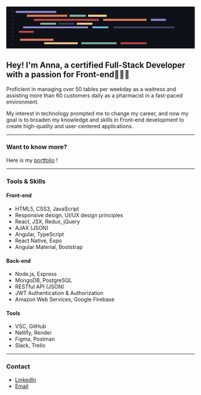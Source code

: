 

![alt text](https://github.com/nnnzrnk/nnnzrnk/blob/main/cover.jpg?raw=true)

## Hey! I'm Anna, a certified Full-Stack Developer with a passion for Front-end👋👩‍💻

Proficient in managing over 50 tables per weekday as a waitress and assisting more than 60 customers daily as a pharmacist in a fast-paced environment.

My interest in technology prompted me to change my career, and now my goal is to broaden my knowledge and skills in Front-end development to create high-quality and user-centered applications.
___

### Want to know more? 
Here is my [portfolio](https://annazarenko.com/) ! 
___
### Tools & Skills

#### Front-end 

* HTML5, CSS3, JavaScript
* Responsive design, UI/UX design principles
* React, JSX, Redux, jQuery
* AJAX (JSON)
* Angular, TypeScript
* React Native, Expo
* Angular Material, Bootstrap

#### Back-end 
* Node.js, Express
* MongoDB, PostgreSQL
* RESTful API (JSON)
* JWT Authentication & Authorization
* Amazon Web Services, Google Firebase

#### Tools 
* VSC, GitHub
* Netlify, Render
* Figma, Postman
* Slack, Trello



____

### Contact 

* [LinkedIn](https://www.linkedin.com/in/nnnzrnk/)
* [Email](mailto:annannazarenko@gmail.com)

<!--
**nnnzrnk/nnnzrnk** is a ✨ _special_ ✨ repository because its `README.md` (this file) appears on your GitHub profile.

Here are some ideas to get you started:

- 🔭 I’m currently working on ...
- 🌱 I’m currently learning ...
- 👯 I’m looking to collaborate on ...
- 🤔 I’m looking for help with ...
- 💬 Ask me about ...
- 📫 How to reach me: ...
- 😄 Pronouns: ...
- ⚡ Fun fact: ...
-->
